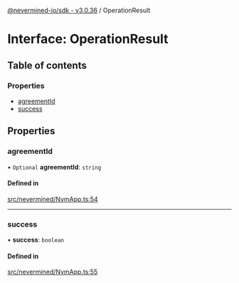 [@nevermined-io/sdk - v3.0.36](../code-reference.md) / OperationResult

# Interface: OperationResult

## Table of contents

### Properties

- [agreementId](OperationResult.md#agreementid)
- [success](OperationResult.md#success)

## Properties

### agreementId

• `Optional` **agreementId**: `string`

#### Defined in

[src/nevermined/NvmApp.ts:54](https://github.com/nevermined-io/sdk-js/blob/112a8a40d591ba6fa5736c0c11ad1e067b7b9663/src/nevermined/NvmApp.ts#L54)

---

### success

• **success**: `boolean`

#### Defined in

[src/nevermined/NvmApp.ts:55](https://github.com/nevermined-io/sdk-js/blob/112a8a40d591ba6fa5736c0c11ad1e067b7b9663/src/nevermined/NvmApp.ts#L55)
